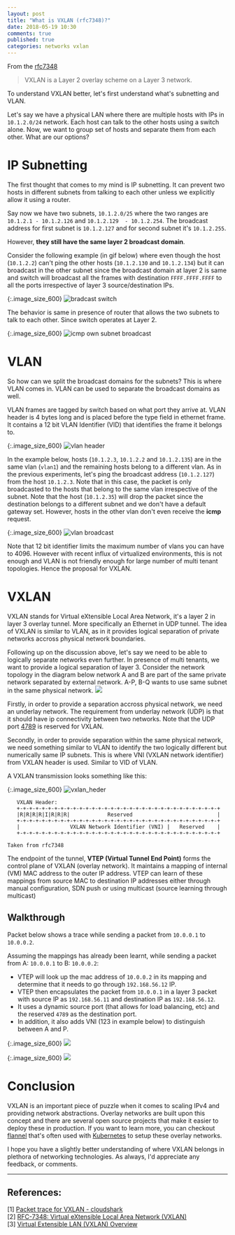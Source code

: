 ```yaml
---
layout: post
title: "What is VXLAN (rfc7348)?"
date: 2018-05-19 10:30
comments: true
published: true
categories: networks vxlan
---
```


From the [rfc7348](//tools.ietf.org/html/rfc7348#page-5)
> VXLAN is a Layer 2 overlay scheme on a Layer 3 network.

To understand VXLAN better, let's first understand what's subnetting and VLAN.

Let's say we have a physical LAN where there are multiple hosts with IPs in `10.1.2.0/24` network. Each host can talk to the other hosts using a switch alone. Now, we want to group set of hosts and separate them from each other. What are our options?

# IP Subnetting
The first thought that comes to my mind is IP subnetting. It can prevent two hosts in different subnets from talking to each other unless we explicitly allow it using a router.

Say now we have two subnets, `10.1.2.0/25` where the two ranges are `10.1.2.1 - 10.1.2.126` and `10.1.2.129  - 10.1.2.254`. The broadcast address for first subnet is `10.1.2.127` and for second subnet it's `10.1.2.255`.

 However, **they still have the same layer 2 broadcast domain**.

 Consider the following example (in gif below) where even though the host (`10.1.2.2`) can't ping the other hosts (`10.1.2.130` and `10.1.2.134`) but it can broadcast in the other subnet since the broadcast domain at layer 2 is same and switch will broadcast all the frames with destination `FFFF.FFFF.FFFF` to all the ports irrespective of layer 3 source/destination IPs.

{:.image_size_600}
![bradcast switch](//gist.githubusercontent.com/goyalankit/df3686b62ac9bfd20f5eb292c02697bd/raw/3225ce3acb8e1d2b8a83da34f6028ac6fbaef9a7/broadcast_switch.gif)

The behavior is same in presence of router that allows the two subnets to talk to each other. Since switch operates at Layer 2.

{:.image_size_600}
![icmp own subnet broadcast](//gist.githubusercontent.com/goyalankit/df3686b62ac9bfd20f5eb292c02697bd/raw/cc30fb145049c25966637c02e11d01f8277ff8d3/icmp_own_broadcast.gif)

# VLAN
So how can we split the broadcast domains for the subnets? This is where VLAN comes in. VLAN can be used to separate the broadcast domains as well.

VLAN frames are tagged by switch based on what port they arrive at. VLAN header is 4 bytes long and is placed before the type field in ethernet frame. It contains a 12 bit VLAN Identifier (VID) that identifies the frame it belongs to.


{:.image_size_600}
![vlan header](https://gist.githubusercontent.com/goyalankit/df3686b62ac9bfd20f5eb292c02697bd/raw/7b39523636ddb7d083194c9a12352c0e5594e628/vlan_header.png)

In the example below, hosts (`10.1.2.3`, `10.1.2.2` and `10.1.2.135`) are in the same vlan (`vlan1`) and the remaining hosts belong to a different vlan. As in the previous experiments, let's ping the broadcast address (`10.1.2.127`) from the host `10.1.2.3`. Note that in this case, the packet is only broadcasted to the hosts that belong to the same vlan irrespective of the subnet. Note that the host (`10.1.2.35`) will drop the packet since the destination belongs to a different subnet and we don't have a default gateway set. However, hosts in the other vlan don't even receive the **icmp** request.

{:.image_size_600}
![vlan broadcast](//gist.githubusercontent.com/goyalankit/df3686b62ac9bfd20f5eb292c02697bd/raw/30cf4ba8859f9dd0ab171cce7a43c41f779e71bc/vlan_broadcast.gif)

Note that 12 bit identifier limits the maximum number of vlans you can have to 4096. However with recent influx of virtualized environments, this is not enough and VLAN is not friendly enough for large number of multi tenant topologies. Hence the proposal for VXLAN.

# VXLAN

VXLAN stands for Virtual eXtensible Local Area Network, it's a layer 2 in layer 3 overlay tunnel. More specifically an Ethernet in UDP tunnel. The idea of VXLAN is similar to VLAN, as in it provides logical separation of private networks accross physical network boundaries.

Following up on the discussion above, let's say we need to be able to logically separate networks even further. In presence of multi tenants, we want to provide a logical separation of layer 3. Consider the network topology in the diagram below network A and B are part of the same private network separated by external network. A-P, B-Q wants to use same subnet in the same physical network.
![](//gist.githubusercontent.com/goyalankit/df3686b62ac9bfd20f5eb292c02697bd/raw/72eaedd22c441ad96b5864555901f5f1fd6347bc/vxlan3.png)

Firstly, in order to provide a separation accross physical network, we need an underlay network. The requirement from underlay network (UDP) is that it should have ip connectivity between two networks. Note that the UDP port [4789](//www.iana.org/assignments/service-names-port-numbers/service-names-port-numbers.xhtml?search=4789) is reserved for VXLAN.

Secondly, in order to provide separation within the same physical network, we need something similar to VLAN to identify the two logically different but numerically same IP subnets. This is where VNI (VXLAN network identifier) from VXLAN header is used. Similar to VID of VLAN.

A VXLAN transmission looks something like this:

{:.image_size_600}
![vxlan_heder](//gist.githubusercontent.com/goyalankit/df3686b62ac9bfd20f5eb292c02697bd/raw/b1bd2d4b9eef3ee0c8a72fecc09c0f75d49c1bda/vxlan_header.png)

```
   VXLAN Header:
   +-+-+-+-+-+-+-+-+-+-+-+-+-+-+-+-+-+-+-+-+-+-+-+-+-+-+-+-+-+-+-+-+
   |R|R|R|R|I|R|R|R|            Reserved                           |
   +-+-+-+-+-+-+-+-+-+-+-+-+-+-+-+-+-+-+-+-+-+-+-+-+-+-+-+-+-+-+-+-+
   |                VXLAN Network Identifier (VNI) |   Reserved    |
   +-+-+-+-+-+-+-+-+-+-+-+-+-+-+-+-+-+-+-+-+-+-+-+-+-+-+-+-+-+-+-+-+

Taken from rfc7348
```

The endpoint of the tunnel, **VTEP (Virtual Tunnel End Point)** forms the control plane of VXLAN (overlay network). It maintains a mapping of internal (VM) MAC address to the outer IP address. VTEP can learn of these mappings from source MAC to destination IP addresses either through manual configuration, SDN push or using multicast (source learning through multicast)


## Walkthrough

Packet below shows a trace while sending a packet from `10.0.0.1` to `10.0.0.2`.<br/>

Assuming the mappings has already been learnt, while sending a packet from A: `10.0.0.1` to B: `10.0.0.2`:
- VTEP will look up the mac address of `10.0.0.2` in its mapping and determine that it needs to go through `192.168.56.12` IP.
- VTEP then encapsulates the packet from `10.0.0.1` in a layer 3 packet with source IP as `192.168.56.11` and destination IP as `192.168.56.12`.
- It uses a dynamic source port (that allows for load balancing, etc) and the reserved `4789` as the destination port.
- In addition, it also adds VNI (123 in example below) to distinguish between A and P.


{:.image_size_600}
![](//gist.githubusercontent.com/goyalankit/df3686b62ac9bfd20f5eb292c02697bd/raw/d1920b1f0cabfb35a5e350de61f1e4535d39cc7f/vxlan_packet_trace_1.png)

{:.image_size_600}
![](//gist.githubusercontent.com/goyalankit/df3686b62ac9bfd20f5eb292c02697bd/raw/d1920b1f0cabfb35a5e350de61f1e4535d39cc7f/vxlan_packet_trace_2.png)

# Conclusion
VXLAN is an important piece of puzzle when it comes to scaling IPv4 and providing network abstractions. Overlay networks are built upon this concept and there are several open source projects that make it easier to deploy these in production. If you want to learn more, you can checkout  [flannel](//github.com/coreos/flannel) that's often used with [Kubernetes](//kubernetes.io/) to setup these overlay networks. <br/>

I hope you have a slightly better understanding of where VXLAN belongs in plethora of networking technologies. As always, I'd appreciate any feedback, or comments.

---

## References:

[1] [Packet trace for VXLAN - cloudshark](//www.cloudshark.org/captures/670aeb7bad79)<br/>
[2] [RFC-7348: Virtual eXtensible Local Area Network (VXLAN)](//tools.ietf.org/html/rfc7348)<br/>
[3] [Virtual Extensible LAN (VXLAN) Overview](//www.arista.com/assets/data/pdf/Whitepapers/Arista_Networks_VXLAN_White_Paper.pdf)